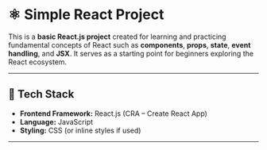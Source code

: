# ⚛️ Simple React Project

This is a **basic React.js project** created for learning and practicing fundamental concepts of React such as **components**, **props**, **state**, **event handling**, and **JSX**. It serves as a starting point for beginners exploring the React ecosystem.

---

## 🚀 Tech Stack

- **Frontend Framework:** React.js (CRA – Create React App)
- **Language:** JavaScript
- **Styling:** CSS (or inline styles if used)

---
